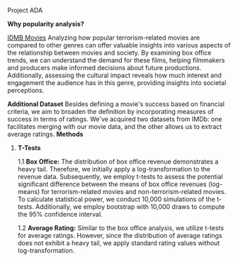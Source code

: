 Project ADA

**Why popularity analysis?**

   [IDMB Movies](https://developer.imdb.com/non-commercial-datasets/) Analyzing how popular terrorism-related movies are compared to other genres can offer valuable insights into various aspects of the relationship between movies and society. By examining box office trends, we can understand the demand for these films, helping filmmakers and producers make informed decisions about future productions. Additionally, assessing the cultural impact reveals how much interest and engagement the audience has in this genre, providing insights into societal perceptions.

**Additional Dataset**
   Besides defining a movie's success based on financial criteria, we aim to broaden the definition by incorporating measures of success in terms of ratings. We've acquired two datasets from IMDb: one facilitates merging with our movie data, and the other allows us to extract average ratings.
**Methods**

1. **T-Tests**

   1.1 **Box Office:**
   The distribution of box office revenue demonstrates a heavy tail. Therefore, we initially apply a log-transformation to the revenue data. Subsequently, we employ t-tests to assess the potential significant difference between the means of box office revenues (log-means) for terrorism-related movies and non-terrorism-related movies. To calculate statistical power, we conduct 10,000 simulations of the t-tests. Additionally, we employ bootstrap with 10,000 draws to compute the 95% confidence interval.

   1.2 **Average Rating:**
   Similar to the box office analysis, we utilize t-tests for average ratings. However, since the distribution of average ratings does not exhibit a heavy tail, we apply standard rating values without log-transformation.